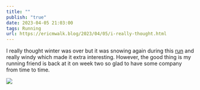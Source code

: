 ```yaml
---
title: ""
publish: "true"
date: 2023-04-05 21:03:00
tags: Running
url: https://ericmwalk.blog/2023/04/05/i-really-thought.html
---
```


I really thought winter was over but  it was snowing again during this [run](http://www.strava.com/activities/8840150004) and really windy which made it extra interesting. However, the good thing is my running friend is back at it on week two so glad to have some company from time to time.


![](https://ericmwalk.blog/uploads/2023/350205d425.jpg)